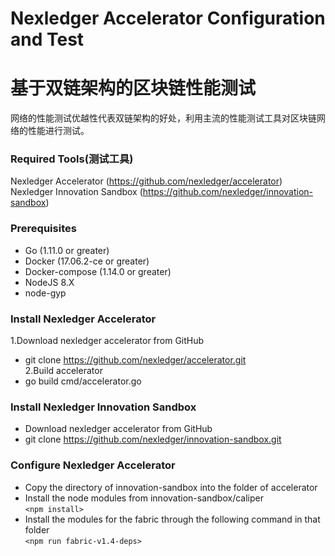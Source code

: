 Nexledger Accelerator Configuration and Test
=
基于双链架构的区块链性能测试
==
网络的性能测试优越性代表双链架构的好处，利用主流的性能测试工具对区块链网络的性能进行测试。  

### Required Tools(测试工具)

Nexledger Accelerator (https://github.com/nexledger/accelerator)  
Nexledger Innovation Sandbox (https://github.com/nexledger/innovation-sandbox)


### Prerequisites

* Go (1.11.0 or greater)  
* Docker (17.06.2-ce or greater)  
* Docker-compose (1.14.0 or greater)  
* NodeJS 8.X  
* node-gyp  

### Install Nexledger Accelerator 

1.Download nexledger accelerator from GitHub  
* git clone https://github.com/nexledger/accelerator.git  
2.Build accelerator  
* go build cmd/accelerator.go  

### Install Nexledger Innovation Sandbox  
* Download nexledger accelerator from GitHub  
* git clone https://github.com/nexledger/innovation-sandbox.git  

### Configure Nexledger Accelerator   
* Copy the directory of innovation-sandbox into the folder of accelerator  
* Install the node modules from innovation-sandbox/caliper  
          `<npm install>`
* Install the modules for the fabric through the following command in that folder  
          `<npm run fabric-v1.4-deps>`







